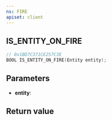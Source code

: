 ```yaml
---
ns: FIRE
apiset: client
---
```

## IS_ENTITY_ON_FIRE

```c
// 0x1BD7C371CE257C3E
BOOL IS_ENTITY_ON_FIRE(Entity entity);
```


## Parameters
* **entity**:

## Return value